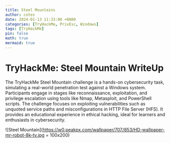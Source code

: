 ```yaml
---
title: Steel Mountains
author: cotes
date: 2024-01-13 11:33:00 +0800
categories: [TryHackMe, PrivEsc, Windows]
tags: [TryHackMe]
pin: false
math: true
mermaid: true
---
```


# TryHackMe: Steel Mountain WriteUp

The TryHackMe Steel Mountain challenge is a hands-on cybersecurity task, simulating a real-world penetration test against a Windows system. Participants engage in stages like reconnaissance, exploitation, and privilege escalation using tools like Nmap, Metasploit, and PowerShell scripts. The challenge focuses on exploiting vulnerabilities such as unquoted service paths and misconfigurations in HTTP File Server (HFS). It provides an educational experience in ethical hacking, ideal for learners and enthusiasts in cybersecurity​​​​​​.

![Steel Mountain](https://w0.peakpx.com/wallpaper/707/853/HD-wallpaper-mr-robot-8k-tv.jpg = 100x200) 

